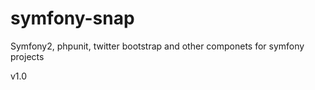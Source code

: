 symfony-snap
=============

Symfony2, phpunit, twitter bootstrap and other componets for symfony projects

v1.0

